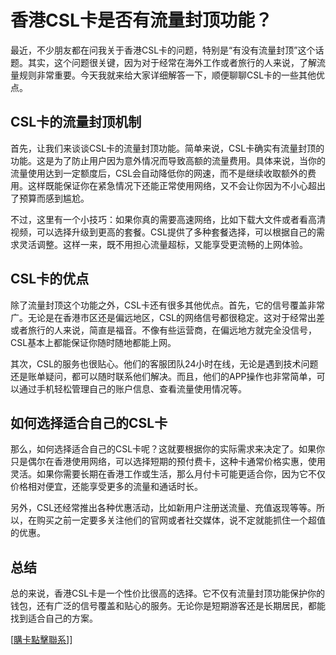 # 香港CSL卡是否有流量封顶功能？

最近，不少朋友都在问我关于香港CSL卡的问题，特别是“有没有流量封顶”这个话题。其实，这个问题很关键，因为对于经常在海外工作或者旅行的人来说，了解流量规则非常重要。今天我就来给大家详细解答一下，顺便聊聊CSL卡的一些其他优点。

## CSL卡的流量封顶机制

首先，让我们来谈谈CSL卡的流量封顶功能。简单来说，CSL卡确实有流量封顶的功能。这是为了防止用户因为意外情况而导致高额的流量费用。具体来说，当你的流量使用达到一定额度后，CSL会自动降低你的网速，而不是继续收取额外的费用。这样既能保证你在紧急情况下还能正常使用网络，又不会让你因为不小心超出了预算而感到尴尬。

不过，这里有一个小技巧：如果你真的需要高速网络，比如下载大文件或者看高清视频，可以选择升级到更高的套餐。CSL提供了多种套餐选择，可以根据自己的需求灵活调整。这样一来，既不用担心流量超标，又能享受更流畅的上网体验。

## CSL卡的优点

除了流量封顶这个功能之外，CSL卡还有很多其他优点。首先，它的信号覆盖非常广。无论是在香港市区还是偏远地区，CSL的网络信号都很稳定。这对于经常出差或者旅行的人来说，简直是福音。不像有些运营商，在偏远地方就完全没信号，CSL基本上都能保证你随时随地都能上网。

其次，CSL的服务也很贴心。他们的客服团队24小时在线，无论是遇到技术问题还是账单疑问，都可以随时联系他们解决。而且，他们的APP操作也非常简单，可以通过手机轻松管理自己的账户信息、查看流量使用情况等。

## 如何选择适合自己的CSL卡

那么，如何选择适合自己的CSL卡呢？这就要根据你的实际需求来决定了。如果你只是偶尔在香港使用网络，可以选择短期的预付费卡，这种卡通常价格实惠，使用灵活。如果你需要长期在香港工作或生活，那么月付卡可能更适合你，因为它不仅价格相对便宜，还能享受更多的流量和通话时长。

另外，CSL还经常推出各种优惠活动，比如新用户注册送流量、充值返现等等。所以，在购买之前一定要多关注他们的官网或者社交媒体，说不定就能抓住一个超值的优惠。

## 总结

总的来说，香港CSL卡是一个性价比很高的选择。它不仅有流量封顶功能保护你的钱包，还有广泛的信号覆盖和贴心的服务。无论你是短期游客还是长期居民，都能找到适合自己的方案。

[[購卡點擊聯系](https://t.me/s/SXDXQF)]]